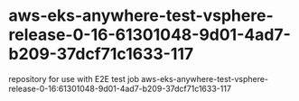 # aws-eks-anywhere-test-vsphere-release-0-16-61301048-9d01-4ad7-b209-37dcf71c1633-117
repository for use with E2E test job aws-eks-anywhere-test-vsphere-release-0-16:61301048-9d01-4ad7-b209-37dcf71c1633-117
